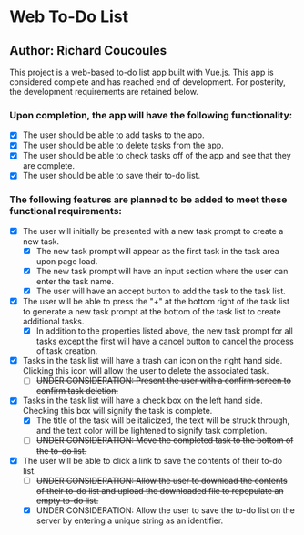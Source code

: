 # Web To-Do List
## Author: Richard Coucoules

This project is a web-based to-do list app built with Vue.js. This app is considered complete and has reached end of development. For posterity, the development requirements are retained below.

### Upon completion, the app will have the following functionality:
  - [x] The user should be able to add tasks to the app.
  - [x] The user should be able to delete tasks from the app.
  - [x] The user should be able to check tasks off of the app and see that they are complete.
  - [x] The user should be able to save their to-do list.

### The following features are planned to be added to meet these functional requirements:
  - [x] The user will initially be presented with a new task prompt to create a new task.
    - [x] The new task prompt will appear as the first task in the task area upon page load.
    - [x] The new task prompt will have an input section where the user can enter the task name.
    - [x] The user will have an accept button to add the task to the task list.
  - [x] The user will be able to press the "+" at the bottom right of the task list to generate a new task prompt at the bottom of the task list to create additional tasks.
    - [x] In addition to the properties listed above, the new task prompt for all tasks except the first will have a cancel button to cancel the process of task creation.
  - [x] Tasks in the task list will have a trash can icon on the right hand side. Clicking this icon will allow the user to delete the associated task.
    - [ ] ~~UNDER CONSIDERATION: Present the user with a confirm screen to confirm task deletion.~~
  - [x] Tasks in the task list will have a check box on the left hand side. Checking this box will signify the task is complete.
    - [x] The title of the task will be italicized, the text will be struck through, and the text color will be lightened to signify task completion.
    - [ ] ~~UNDER CONSIDERATION: Move the completed task to the bottom of the to-do list.~~
  - [x] The user will be able to click a link to save the contents of their to-do list.
    - [ ] ~~UNDER CONSIDERATION: Allow the user to download the contents of their to-do list and upload the downloaded file to repopulate an empty to-do list.~~
    - [x] UNDER CONSIDERATION: Allow the user to save the to-do list on the server by entering a unique string as an identifier.
